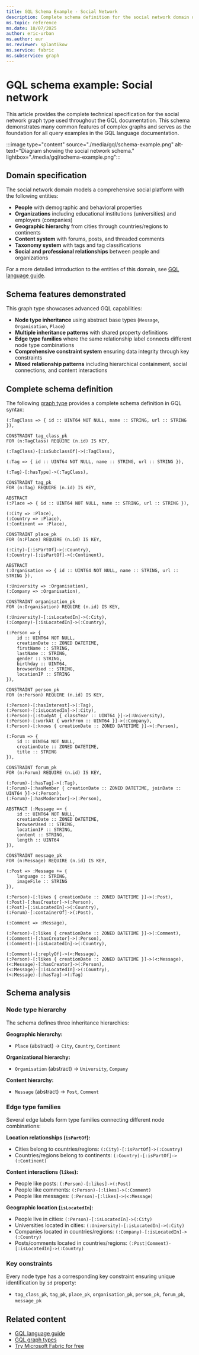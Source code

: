 ```yaml
---
title: GQL Schema Example - Social Network
description: Complete schema definition for the social network domain used throughout GQL documentation examples in graph for Microsoft Fabric.
ms.topic: reference
ms.date: 10/07/2025
author: eric-urban
ms.author: eur
ms.reviewer: splantikow
ms.service: fabric
ms.subservice: graph
---
```


# GQL schema example: Social network

This article provides the complete technical specification for the social network graph type used throughout the GQL documentation. This schema demonstrates many common features of complex graphs and serves as the foundation for all query examples in the GQL language documentation.

<!-- Image source in graphviz dot format
//// CREATE GRAPH ldbc_snb {

digraph LDBC_SNB_Schema {
    
    // Graph settings
    
    compund=true;
    rankdir=BT;
    labelloc="b";
    nodesep=1.0;
    ranksep=1.2;
    layout=dot;
    fontname="Helvetica";
    
    // Node and edge settings
    
    node [shape=record fontname="Helvetica" style=filled fontsize=11];
    edge [fontsize=10 fontname="Helvetica" fontcolor="black" color="grey"];

    
    //// (:TagClass => { id :: UINT64 NOT NULL, name :: STRING, url :: STRING }),

    TagClass [
      fillcolor=orange, 
      label=<{<b>(:TagClass)</b>|<b>id :: UINT64 NOT NULL</b><br align="left"
              />name :: STRING<br align="left"
              />url :: STRING<br align="left"/>}>];
    

    //// (:TagClass)-[:isSubclassOf]->(:TagClass),  
 
    TagClass -> TagClass [xlabel=<<b>:isSubclassOf</b>>];
 

    //// (:Tag => { id :: UINT64 NOT NULL, name :: STRING, url :: STRING }),

    Tag [
      fillcolor=yellow, 
      label=<{<b>(:Tag)</b>|<b>id :: UINT64 NOT NULL</b><br align="left"
              />name :: STRING<br align="left"
              />url :: STRING<br align="left"/>}>];


    //// (:Tag)-[:hasType]->(:TagClass),

    Tag -> TagClass [label=<<b>:hasType</b>>];


    //// ABSTRACT 
    //// (:Place => { id :: UINT64 NOT NULL, name :: STRING, url :: STRING }),

    Place [
      fillcolor=lightblue, 
      label=<{ABSTRACT<br/><b>(:Place)</b>|<b>id :: UINT64 NOT NULL</b><br align="left"
              />name :: STRING<br align="left"
              />url :: STRING<br align="left"/>}>];

    
    //// (:City => :Place),
    //// (:Country => :Place),
    //// (:Continent => :Place),

    City [fillcolor=lightblue, label=<{<b>(:City =&gt; :Place)</b>|<b>...</b>}>];
    Country [fillcolor=lightblue, label=<{<b>(:Country =&gt; :Place)</b>|<b>...</b>}>];
    Continent [fillcolor=lightblue, label=<{<b>(:Continent =&gt; :Place)</b>|<b>...</b>}>];

    City -> Place[style=dashed fontcolor=grey arrowhead=empty label=<<b>=&gt;</b>>];
    Country -> Place[style=dashed color=grey fontcolor=grey arrowhead=empty label=<<b>=&gt;</b>>];
    Continent -> Place[style=dashed color=grey fontcolor=grey arrowhead=empty label=<<b>=&gt;</b>>];

  
    ///// (:City)-[:isPartOf]->(:Country),
    ///// (:Country)-[:isPartOf]->(:Continent),

    City -> Country [label=<<b>-[:isPartOf]-&gt;</b>>];
    Country -> Continent [label=<<b>-[:isPartOf]-&gt;</b>>];


    //// ABSTRACT
    //// (:Organisation => { id :: UINT64 NOT NULL, name :: STRING, url :: STRING }),

    Organization [
      fillcolor=lightgreen, 
      label=<{ABSTRACT<br/><b>(:Organization)</b>|<b>id :: UINT64 NOT NULL</b><br align="left"
              />name :: STRING<br align="left"
              />url :: STRING<br align="left"/>}>]


    //// (:University => :Organisation),
    //// (:Company => :Organisation),

    University [fillcolor=lightgreen, label=<{<b>(:University =&gt; :Organization)</b>|<b>...</b>}>];
    Company [fillcolor=lightgreen, label=<{<b>(:Company =&gt; :Organization)</b>|<b>...</b>}>];

    University -> Organization[style=dashed fontcolor=grey arrowhead=empty label=<<b>=&gt;</b>>];
    Company -> Organization[style=dashed fontcolor=grey arrowhead=empty label=<<b>=&gt;</b>>];


    //// (:Person => {
    ////   id :: UINT64 NOT NULL,
    ////   creationDate :: ZONED DATETIME,
    ////   firstName :: STRING,
    ////   lastName :: STRING,
    ////   gender :: STRING,
    ////   birthday :: UINT64,
    ////   browserUsed :: STRING,
    ////   locationIP :: STRING
    //// }),

    Person [
      fillcolor=pink, 
      label=<{<b>(:Person)</b>|<b>id :: UINT64 NOT NULL</b><br align="left"
              />creationDate :: ZONED DATETIME<br align="left"
              />firstName :: STRING<br align="left"
              />lastName :: STRING<br align="left"
              />gender :: STRING<br align="left"
              />birthday :: UINT64<br align="left"
              />email :: LIST&lt;STRING NOT NULL&gt;<br align="left"
              />speaks :: LIST&lt;STRING NOT NULL&gt;<br align="left"
              />browserUsed :: STRING<br align="left"
              />locationIP :: STRING<br align="left"/>}>];


    //// (:Person)-[:hasInterest]->(:Tag),
    //// (:Person)-[:studyAt { classYear :: UINT64 }]->(:University),
    //// (:Person)-[:workAt { workFrom :: UINT64 }]->(:Company),
    //// (:Person)-[:knows { creationDate :: ZONED DATETIME }]->(:Person),

    Person -> Tag [label=<<b>-[:hasInterest]-&gt;</b>>];
    Person -> University [label=<<b>-[:studyAt {classYear :: UINT64}]-&gt;</b>>];
    Person -> Company [label=<<b>-[:workAt {workFrom :: UINT64}]-&gt;</b>>];
    Person -> Person [label=<<b>-[:knows {creationDate :: ZONED DATETIME}]-&gt;</b>>];


    //// (:Forum => {
    ////   id :: UINT64 NOT NULL,
    ////   creationDate :: ZONED DATETIME,
    ////   title :: STRING
    //// }),

    Forum [
      fillcolor=lightcyan, 
      label=<{<b>(:Forum)</b>|<b>id :: UINT64 NOT NULL</b><br align="left"
              />creationDate :: ZONED DATETIME<br align="left"
              />title :: STRING<br align="left"/>}>];


    //// (:Forum)-[:hasMember { creationDate :: ZONED DATETIME, joinDate :: UINT64 }]->(:Person),
    //// (:Forum)-[:hasModerator]->(:Person),

    Forum -> Person [label=<<b>-[:hasMember<br/>{creationDate :: ZONED DATETIME, joinDate :: ZONED DATETIME]-&gt;</b>>];
    Forum -> Person [label=<<b>-[:hasModerator]-&gt;</b>>];


    //// ABSTRACT 
    //// (:Message => {
    ////    id :: UINT64 NOT NULL,
    ////    creationDate :: ZONED DATETIME,
    ////    browserUsed :: STRING,
    ////    locationIP :: STRING,
    ////    content :: STRING,
    ////    length :: UINT64
    //// }),

    Message [
      fillcolor=lightyellow, 
      label=<{ABSTRACT<br/><b>(:Message)</b>|<b>id :: UINT64 NOT NULL</b><br align="left"
              />creationDate :: ZONED DATETIME<br align="left"
              />browserUser :: STRING<br align="left"
              />locationIP :: STRING<br align="left"
              />content :: STRING<br align="left"
              />length :: INT<br align="left"/>}>];


    //// (:Post => :Message += {
    ////   language :: STRING,
    ////   imageFile :: STRING
    //// }),

    Post [fillcolor=lightyellow, label=<{<b>(:Post =&gt; :Message)</b>|<b>...</b><br align="center"/><br align="left"
        />language :: STRING<br align="left"
        />imageFile :: STRING<br aligen="left"/>
    }>];

    Post -> Message[style=dashed fontcolor=grey arrowhead=empty label=<<b>=&gt;</b>>];


    ////  (:Comment => :Message)

    Comment [fillcolor=lightyellow, label=<{<b>(:Comment =&gt; :Message)</b>|<b>...</b>}>];

    Comment -> Message[style=dashed fontcolor=grey arrowhead=empty label=<<b>=&gt;</b>>];


    //// (:Forum)-[:hasTag]->(:Tag),  
    //// (<:Message)-[:hasTag]->(:Tag)
    
    Forum -> Tag [label=<<b>-[:hasTag]-&gt;</b>>];
    Message -> Tag [label=<<b>-[:hasTag]-&gt;</b>>, style="bold", ltail="cluster_messages"];

 
    ///// (:Forum)-[:containerOf]->(:Post),

    Forum -> Post [label=<<b>-[:containerOf]-&gt;</b>>];


    //// (:Comment)-[:replyOf]->(<:Message),
    Comment -> Message[label=<<b>-[:replyOf]-&gt;</b>>, lhead="cluser_messages"];


    ////  (:Person)-[:likes { creationDate :: ZONED DATETIME }]->(<:Message),
    Person -> Message [label=<<b>-[:likes<br/>{creationDate :: ZONED DATETIME}]-&gt;</b>>, style="bold", lhead="cluster_messages"];


    //// (<:Message)-[:hasCreator]->(:Person),
    Message -> Person [label=<<b>-[:hasCreator]-&gt;</b>>, style="bold", ltail="messages_cluster"];
    

    //// (:University)-[:isLocatedIn]->(:City),
    //// (:Company)-[:isLocatedIn]->(:Country),
    //// (:Person)-[:isLocatedIn]->(:City),
    //// (<:Message)-[:isLocatedIn]->(:Country),

    University -> City [label=<<b>-[:isLocatedIn]-&gt;</b>>];
    Company -> Country [label=<<b>-[:isLocatedIn]-&gt;</b>>];
    Person -> City [label=<<b>-[:isLocatedIn]-&gt;</b>>];
    Message -> Country [label=<<b>-[:isLocatedIn]-&gt;</b>>, style="bold", ltail="cluster_messages"];


    //// Subgraphs for better organization

    subgraph cluster_places {
        label=<<b>Places</b>>;
        style=filled;
        color=lightblue;
        fillcolor=aliceblue;
        Place; City; Country; Continent;
    }
    
    subgraph cluster_organizations {
        label=<<b>Organizations</b>>;
        style=filled;
        color=lightgreen;
        fillcolor=honeydew;
        Organization; University; Company;
    }
    
    subgraph cluster_messages {
        label=<<b>Messages</b>>;
        style=filled;
        color=yellow;
        fillcolor=lightyellow;
        Message; Post; Comment;
    }
    
    subgraph cluster_tags {
        label=<<b>Tags</b>>;
        style=filled;
        color=orange;
        fillcolor=papayawhip;
        TagClass; Tag;
    }
}
-->
:::image type="content" source="./media/gql/schema-example.png" alt-text="Diagram showing the social network schema." lightbox="./media/gql/schema-example.png":::

## Domain specification

The social network domain models a comprehensive social platform with the following entities:

- **People** with demographic and behavioral properties
- **Organizations** including educational institutions (universities) and employers (companies)
- **Geographic hierarchy** from cities through countries/regions to continents
- **Content system** with forums, posts, and threaded comments
- **Taxonomy system** with tags and tag classifications
- **Social and professional relationships** between people and organizations

For a more detailed introduction to the entities of this domain, see [GQL language guide](gql-language-guide.md#a-practical-example-social-network).

## Schema features demonstrated

This graph type showcases advanced GQL capabilities:

- **Node type inheritance** using abstract base types (`Message`, `Organisation`, `Place`)
- **Multiple inheritance patterns** with shared property definitions
- **Edge type families** where the same relationship label connects different node type combinations
- **Comprehensive constraint system** ensuring data integrity through key constraints
- **Mixed relationship patterns** including hierarchical containment, social connections, and content interactions

## Complete schema definition

The following [graph type](gql-graph-types.md) provides a complete schema definition in GQL syntax:

```gql
(:TagClass => { id :: UINT64 NOT NULL, name :: STRING, url :: STRING }),

CONSTRAINT tag_class_pk
FOR (n:TagClass) REQUIRE (n.id) IS KEY,

(:TagClass)-[:isSubclassOf]->(:TagClass),

(:Tag => { id :: UINT64 NOT NULL, name :: STRING, url :: STRING }),

(:Tag)-[:hasType]->(:TagClass),

CONSTRAINT tag_pk
FOR (n:Tag) REQUIRE (n.id) IS KEY,

ABSTRACT
(:Place => { id :: UINT64 NOT NULL, name :: STRING, url :: STRING }),

(:City => :Place),
(:Country => :Place),
(:Continent => :Place),

CONSTRAINT place_pk
FOR (n:Place) REQUIRE (n.id) IS KEY,

(:City)-[:isPartOf]->(:Country),
(:Country)-[:isPartOf]->(:Continent),

ABSTRACT
(:Organisation => { id :: UINT64 NOT NULL, name :: STRING, url :: STRING }),

(:University => :Organisation),
(:Company => :Organisation),

CONSTRAINT organisation_pk
FOR (n:Organisation) REQUIRE (n.id) IS KEY,

(:University)-[:isLocatedIn]->(:City),
(:Company)-[:isLocatedIn]->(:Country),

(:Person => {
    id :: UINT64 NOT NULL,
    creationDate :: ZONED DATETIME,
    firstName :: STRING,
    lastName :: STRING,
    gender :: STRING,
    birthday :: UINT64,
    browserUsed :: STRING,
    locationIP :: STRING
}),

CONSTRAINT person_pk
FOR (n:Person) REQUIRE (n.id) IS KEY,

(:Person)-[:hasInterest]->(:Tag),
(:Person)-[:isLocatedIn]->(:City),
(:Person)-[:studyAt { classYear :: UINT64 }]->(:University),
(:Person)-[:workAt { workFrom :: UINT64 }]->(:Company),
(:Person)-[:knows { creationDate :: ZONED DATETIME }]->(:Person),

(:Forum => {
    id :: UINT64 NOT NULL,
    creationDate :: ZONED DATETIME,
    title :: STRING
}),

CONSTRAINT forum_pk
FOR (n:Forum) REQUIRE (n.id) IS KEY,

(:Forum)-[:hasTag]->(:Tag),
(:Forum)-[:hasMember { creationDate :: ZONED DATETIME, joinDate :: UINT64 }]->(:Person),
(:Forum)-[:hasModerator]->(:Person),

ABSTRACT (:Message => {
    id :: UINT64 NOT NULL,
    creationDate :: ZONED DATETIME,
    browserUsed :: STRING,
    locationIP :: STRING,
    content :: STRING,
    length :: UINT64
}),

CONSTRAINT message_pk
FOR (n:Message) REQUIRE (n.id) IS KEY,

(:Post => :Message += {
    language :: STRING,
    imageFile :: STRING
}),

(:Person)-[:likes { creationDate :: ZONED DATETIME }]->(:Post),
(:Post)-[:hasCreator]->(:Person),
(:Post)-[:isLocatedIn]->(:Country),
(:Forum)-[:containerOf]->(:Post),

(:Comment => :Message),

(:Person)-[:likes { creationDate :: ZONED DATETIME }]->(:Comment),
(:Comment)-[:hasCreator]->(:Person),
(:Comment)-[:isLocatedIn]->(:Country),

(:Comment)-[:replyOf]->(<:Message),
(:Person)-[:likes { creationDate :: ZONED DATETIME }]->(<:Message),
(<:Message)-[:hasCreator]->(:Person),
(<:Message)-[:isLocatedIn]->(:Country),
(<:Message)-[:hasTag]->(:Tag)
```

## Schema analysis

### Node type hierarchy

The schema defines three inheritance hierarchies:

**Geographic hierarchy:**
- `Place` (abstract) → `City`, `Country`, `Continent`

**Organizational hierarchy:**
- `Organisation` (abstract) → `University`, `Company`

**Content hierarchy:**
- `Message` (abstract) → `Post`, `Comment`

### Edge type families

Several edge labels form type families connecting different node combinations:

**Location relationships (`isPartOf`):**
- Cities belong to countries/regions: `(:City)-[:isPartOf]->(:Country)`
- Countries/regions belong to continents: `(:Country)-[:isPartOf]->(:Continent)`

**Content interactions (`likes`):**
- People like posts: `(:Person)-[:likes]->(:Post)`
- People like comments: `(:Person)-[:likes]->(:Comment)`
- People like messages: `(:Person)-[:likes]->(<:Message)`

**Geographic location (`isLocatedIn`):**
- People live in cities: `(:Person)-[:isLocatedIn]->(:City)`
- Universities located in cities: `(:University)-[:isLocatedIn]->(:City)`
- Companies located in countries/regions: `(:Company)-[:isLocatedIn]->(:Country)`
- Posts/comments located in countries/regions: `(:Post|Comment)-[:isLocatedIn]->(:Country)`

### Key constraints

Every node type has a corresponding key constraint ensuring unique identification by `id` property:
- `tag_class_pk`, `tag_pk`, `place_pk`, `organisation_pk`, `person_pk`, `forum_pk`, `message_pk`

## Related content

- [GQL language guide](gql-language-guide.md)
- [GQL graph types](gql-graph-types.md)
- [Try Microsoft Fabric for free](/fabric/fundamentals/fabric-trial)
